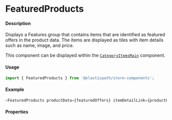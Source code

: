 # FeaturedProducts

#### Description

Displays a Features group that contains items that are identified as featured offers in the product data. The items are displayed as tiles with item details such as name, image, and price. 

This component can be displayed within the [`CategoryItemsMain`](../CategoryItems/README.md) component.

#### Usage

```js
import { FeaturedProducts } from '@elasticpath/store-components';
```

#### Example

```js
<FeaturedProducts productData={featuredOffers} itemDetailLink={productLinks.itemDetail} />
```

#### Properties

<!-- PROPS -->
